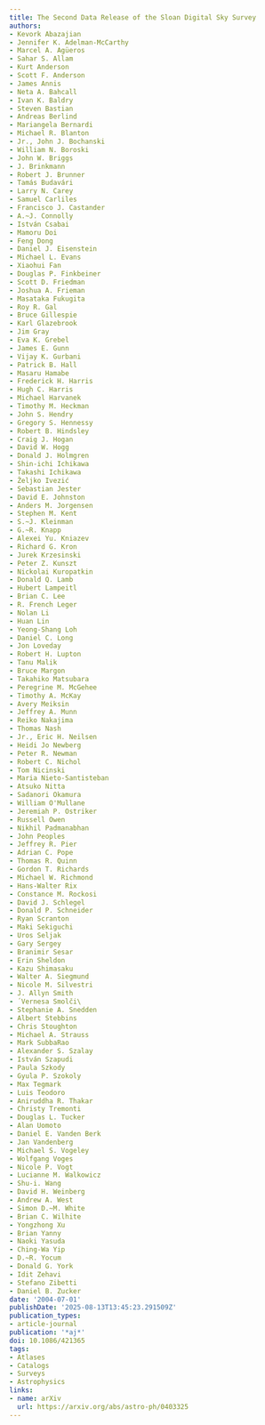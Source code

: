 ```yaml
---
title: The Second Data Release of the Sloan Digital Sky Survey
authors:
- Kevork Abazajian
- Jennifer K. Adelman-McCarthy
- Marcel A. Agüeros
- Sahar S. Allam
- Kurt Anderson
- Scott F. Anderson
- James Annis
- Neta A. Bahcall
- Ivan K. Baldry
- Steven Bastian
- Andreas Berlind
- Mariangela Bernardi
- Michael R. Blanton
- Jr., John J. Bochanski
- William N. Boroski
- John W. Briggs
- J. Brinkmann
- Robert J. Brunner
- Tamás Budavári
- Larry N. Carey
- Samuel Carliles
- Francisco J. Castander
- A.~J. Connolly
- István Csabai
- Mamoru Doi
- Feng Dong
- Daniel J. Eisenstein
- Michael L. Evans
- Xiaohui Fan
- Douglas P. Finkbeiner
- Scott D. Friedman
- Joshua A. Frieman
- Masataka Fukugita
- Roy R. Gal
- Bruce Gillespie
- Karl Glazebrook
- Jim Gray
- Eva K. Grebel
- James E. Gunn
- Vijay K. Gurbani
- Patrick B. Hall
- Masaru Hamabe
- Frederick H. Harris
- Hugh C. Harris
- Michael Harvanek
- Timothy M. Heckman
- John S. Hendry
- Gregory S. Hennessy
- Robert B. Hindsley
- Craig J. Hogan
- David W. Hogg
- Donald J. Holmgren
- Shin-ichi Ichikawa
- Takashi Ichikawa
- Željko Ivezić
- Sebastian Jester
- David E. Johnston
- Anders M. Jorgensen
- Stephen M. Kent
- S.~J. Kleinman
- G.~R. Knapp
- Alexei Yu. Kniazev
- Richard G. Kron
- Jurek Krzesinski
- Peter Z. Kunszt
- Nickolai Kuropatkin
- Donald Q. Lamb
- Hubert Lampeitl
- Brian C. Lee
- R. French Leger
- Nolan Li
- Huan Lin
- Yeong-Shang Loh
- Daniel C. Long
- Jon Loveday
- Robert H. Lupton
- Tanu Malik
- Bruce Margon
- Takahiko Matsubara
- Peregrine M. McGehee
- Timothy A. McKay
- Avery Meiksin
- Jeffrey A. Munn
- Reiko Nakajima
- Thomas Nash
- Jr., Eric H. Neilsen
- Heidi Jo Newberg
- Peter R. Newman
- Robert C. Nichol
- Tom Nicinski
- Maria Nieto-Santisteban
- Atsuko Nitta
- Sadanori Okamura
- William O'Mullane
- Jeremiah P. Ostriker
- Russell Owen
- Nikhil Padmanabhan
- John Peoples
- Jeffrey R. Pier
- Adrian C. Pope
- Thomas R. Quinn
- Gordon T. Richards
- Michael W. Richmond
- Hans-Walter Rix
- Constance M. Rockosi
- David J. Schlegel
- Donald P. Schneider
- Ryan Scranton
- Maki Sekiguchi
- Uros Seljak
- Gary Sergey
- Branimir Sesar
- Erin Sheldon
- Kazu Shimasaku
- Walter A. Siegmund
- Nicole M. Silvestri
- J. Allyn Smith
- ́ Vernesa Smolči\
- Stephanie A. Snedden
- Albert Stebbins
- Chris Stoughton
- Michael A. Strauss
- Mark SubbaRao
- Alexander S. Szalay
- István Szapudi
- Paula Szkody
- Gyula P. Szokoly
- Max Tegmark
- Luis Teodoro
- Aniruddha R. Thakar
- Christy Tremonti
- Douglas L. Tucker
- Alan Uomoto
- Daniel E. Vanden Berk
- Jan Vandenberg
- Michael S. Vogeley
- Wolfgang Voges
- Nicole P. Vogt
- Lucianne M. Walkowicz
- Shu-i. Wang
- David H. Weinberg
- Andrew A. West
- Simon D.~M. White
- Brian C. Wilhite
- Yongzhong Xu
- Brian Yanny
- Naoki Yasuda
- Ching-Wa Yip
- D.~R. Yocum
- Donald G. York
- Idit Zehavi
- Stefano Zibetti
- Daniel B. Zucker
date: '2004-07-01'
publishDate: '2025-08-13T13:45:23.291509Z'
publication_types:
- article-journal
publication: '*aj*'
doi: 10.1086/421365
tags:
- Atlases
- Catalogs
- Surveys
- Astrophysics
links:
- name: arXiv
  url: https://arxiv.org/abs/astro-ph/0403325
---
```

